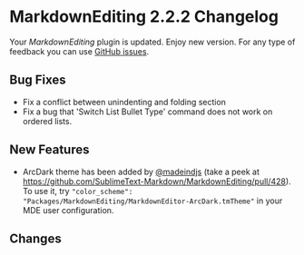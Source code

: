 # MarkdownEditing 2.2.2 Changelog

Your _MarkdownEditing_ plugin is updated. Enjoy new version. For any type of
feedback you can use [GitHub issues][issues].

## Bug Fixes

* Fix a conflict between unindenting and folding section
* Fix a bug that 'Switch List Bullet Type' command does not work on ordered lists.

## New Features

* ArcDark theme has been added by [@madeindjs](https://github.com/madeindjs) (take a peek at https://github.com/SublimeText-Markdown/MarkdownEditing/pull/428). To use it, try `"color_scheme": "Packages/MarkdownEditing/MarkdownEditor-ArcDark.tmTheme"` in your MDE user configuration.

## Changes

[issues]: https://github.com/SublimeText-Markdown/MarkdownEditing/issues
